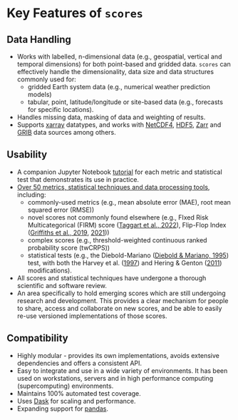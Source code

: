 # Key Features of `scores`

## Data Handling

- Works with labelled, n-dimensional data (e.g., geospatial, vertical and temporal dimensions) for both point-based and gridded data. `scores` can effectively handle the dimensionality, data size and data structures commonly used for:
  - gridded Earth system data (e.g., numerical weather prediction models)
  - tabular, point, latitude/longitude or site-based data (e.g., forecasts for specific locations).
- Handles missing data, masking of data and weighting of results.
- Supports [xarray](https://xarray.dev/) datatypes, and works with [NetCDF4](https://doi.org/10.5065/D6H70CW6), [HDF5](https://github.com/HDFGroup/hdf5), [Zarr](https://zarr.dev) and [GRIB](https://codes.wmo.int/grib2) data sources among others. 

## Usability

- A companion Jupyter Notebook [tutorial](project:./tutorials/Tutorial_Gallery.md) for each metric and statistical test that demonstrates its use in practice.
- [Over 50 metrics, statistical techniques and data processing tools](included.md), including:
  - commonly-used metrics (e.g., mean absolute error (MAE), root mean squared error (RMSE))
  - novel scores not commonly found elsewhere (e.g., FIxed Risk Multicategorical (FIRM) score ([Taggart et al., 2022](https://doi.org/10.1002/qj.4266)), Flip-Flop Index ([Griffiths et al., 2019](https://doi.org/10.1002/met.1732), [2021](https://doi.org/10.1071/ES21010)))
  - complex scores (e.g., threshold-weighted continuous ranked probability score (twCRPS))
  - statistical tests (e.g., the Diebold-Mariano ([Diebold & Mariano, 1995](https://doi.org/10.3386/t0169)) test, with both the Harvey et al. ([1997](https://doi.org/10.1016/S0169-2070(96)00719-4)) and Hering & Genton ([2011](https://doi.org/10.1198/tech.2011.10136)) modifications).
- All scores and statistical techniques have undergone a thorough scientific and software review.
- An area specifically to hold emerging scores which are still undergoing research and development. This provides a clear mechanism for people to share, access and collaborate on new scores, and be able to easily re-use versioned implementations of those scores.  

## Compatibility

- Highly modular - provides its own implementations, avoids extensive dependencies and offers a consistent API.
- Easy to integrate and use in a wide variety of environments. It has been used on workstations, servers and in high performance computing (supercomputing) environments. 
- Maintains 100% automated test coverage.
- Uses [Dask](http://dask.pydata.org) for scaling and performance.
- Expanding support for [pandas](https://pandas.pydata.org/).
